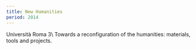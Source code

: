 ```yaml
---
title: New Humanities
period: 2014
---
```

Università Roma 3\\
Towards a reconfiguration of the humanities: materials, tools and projects.
